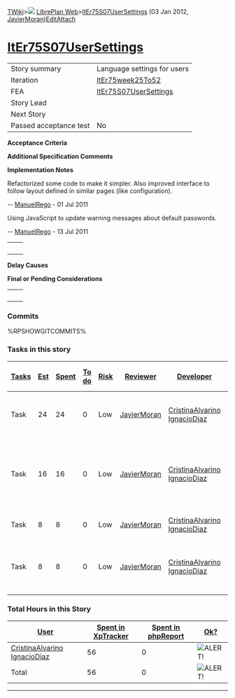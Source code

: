 [TWiki](/twiki/Main/WebHome)&gt;![](/twiki/TWiki/TWikiDocGraphics/web-bg-small.gif) [LibrePlan Web](/twiki/LibrePlan/WebHome)&gt;[ItEr75S07UserSettings](http://wiki.libreplan-enterprise.com/twiki/LibrePlan/ItEr75S07UserSettings "Topic revision: 5 (03 Jan 2012 - 13:16:56)") (03 Jan 2012, [JavierMoran](/twiki/Main/JavierMoran))[Edit](http://wiki.libreplan-enterprise.com/twiki/bin/edit/LibrePlan/ItEr75S07UserSettings?t=1520337920 "Edit this topic text")[Attach](/twiki/bin/attach/LibrePlan/ItEr75S07UserSettings "Attach an image or document to this topic")

 [ItEr75S07UserSettings](/twiki/LibrePlan/ItEr75S07UserSettings)
=================================================================================================================



|                        |                                                                          |
|------------------------|--------------------------------------------------------------------------|
| Story summary          | Language settings for users                                              |
| Iteration              | [ItEr75week25To52](/twiki/LibrePlan/ItEr75week25To52)           |
| FEA                    | [ItEr75S07UserSettings](/twiki/LibrePlan/ItEr75S07UserSettings) |
| Story Lead             |                                                                          |
| Next Story             |                                                                          |
| Passed acceptance test | No                                                                       |

**Acceptance Criteria**

**Additional Specification Comments**

**Implementation Notes**

Refactorized some code to make it simpler. Also improved interface to follow layout defined in similar pages (like configuration).

-- [ManuelRego](/twiki/Main/ManuelRego) - 01 Jul 2011

Using JavaScript to update warning messages about default passwords.

-- [ManuelRego](/twiki/Main/ManuelRego) - 13 Jul 2011

|     |     |
|-----|-----|
|     |     |

**Delay Causes**

**Final or Pending Considerations**

|     |     |
|-----|-----|
|     |     |

###  Commits

%RPSHOWGITCOMMITS%

###  Tasks in this story



| [Tasks](http://wiki.libreplan-enterprise.com/twiki/LibrePlan/ItEr75S07UserSettings?sortcol=0;table=2;up=0#sorted_table "Sort by this column") | [Est](http://wiki.libreplan-enterprise.com/twiki/LibrePlan/ItEr75S07UserSettings?sortcol=1;table=2;up=0#sorted_table "Sort by this column") | [Spent](http://wiki.libreplan-enterprise.com/twiki/LibrePlan/ItEr75S07UserSettings?sortcol=2;table=2;up=0#sorted_table "Sort by this column") | [To do](http://wiki.libreplan-enterprise.com/twiki/LibrePlan/ItEr75S07UserSettings?sortcol=3;table=2;up=0#sorted_table "Sort by this column") | [Risk](http://wiki.libreplan-enterprise.com/twiki/LibrePlan/ItEr75S07UserSettings?sortcol=4;table=2;up=0#sorted_table "Sort by this column") | [Reviewer](http://wiki.libreplan-enterprise.com/twiki/LibrePlan/ItEr75S07UserSettings?sortcol=5;table=2;up=0#sorted_table "Sort by this column") | [Developer](http://wiki.libreplan-enterprise.com/twiki/LibrePlan/ItEr75S07UserSettings?sortcol=6;table=2;up=0#sorted_table "Sort by this column") | [Task Name](http://wiki.libreplan-enterprise.com/twiki/LibrePlan/ItEr75S07UserSettings?sortcol=7;table=2;up=0#sorted_table "Sort by this column") | [Start Date](http://wiki.libreplan-enterprise.com/twiki/LibrePlan/ItEr75S07UserSettings?sortcol=8;table=2;up=0#sorted_table "Sort by this column") | [Est End Date](http://wiki.libreplan-enterprise.com/twiki/LibrePlan/ItEr75S07UserSettings?sortcol=9;table=2;up=0#sorted_table "Sort by this column") | [End Date](http://wiki.libreplan-enterprise.com/twiki/LibrePlan/ItEr75S07UserSettings?sortcol=10;table=2;up=0#sorted_table "Sort by this column") |
|--------------------------------------------------------------------------------------------------------------------------------------------------------|------------------------------------------------------------------------------------------------------------------------------------------------------|--------------------------------------------------------------------------------------------------------------------------------------------------------|--------------------------------------------------------------------------------------------------------------------------------------------------------|-------------------------------------------------------------------------------------------------------------------------------------------------------|-----------------------------------------------------------------------------------------------------------------------------------------------------------|------------------------------------------------------------------------------------------------------------------------------------------------------------|------------------------------------------------------------------------------------------------------------------------------------------------------------|-------------------------------------------------------------------------------------------------------------------------------------------------------------|---------------------------------------------------------------------------------------------------------------------------------------------------------------|------------------------------------------------------------------------------------------------------------------------------------------------------------|
| Task                                                                                                                                                   | 24                                                                                                                                                   | 24                                                                                                                                                     | 0                                                                                                                                                      | Low                                                                                                                                                   | [JavierMoran](/twiki/Main/JavierMoran)                                                                                                           | [CristinaAlvarino](/twiki/Main/CristinaAlvarino) [IgnacioDiaz](/twiki/Main/IgnacioDiaz)                                                  | [Create language configuration option for user](/twiki/LibrePlan/AnA11S01UserSettings#TasK1)                                                      |                                                                                                                                                             |                                                                                                                                                               |                                                                                                                                                            |
| Task                                                                                                                                                   | 16                                                                                                                                                   | 16                                                                                                                                                     | 0                                                                                                                                                      | Low                                                                                                                                                   | [JavierMoran](/twiki/Main/JavierMoran)                                                                                                           | [CristinaAlvarino](/twiki/Main/CristinaAlvarino) [IgnacioDiaz](/twiki/Main/IgnacioDiaz)                                                  | [Refactoring options about planning charts expanded to value per user](/twiki/LibrePlan/AnA11S01UserSettings#TasK2)                               |                                                                                                                                                             |                                                                                                                                                               |                                                                                                                                                            |
| Task                                                                                                                                                   | 8                                                                                                                                                    | 8                                                                                                                                                      | 0                                                                                                                                                      | Low                                                                                                                                                   | [JavierMoran](/twiki/Main/JavierMoran)                                                                                                           | [CristinaAlvarino](/twiki/Main/CristinaAlvarino) [IgnacioDiaz](/twiki/Main/IgnacioDiaz)                                                  | [Incorporate new fields to the user](/twiki/LibrePlan/AnA11S01UserSettings#TasK3)                                                                 |                                                                                                                                                             |                                                                                                                                                               |                                                                                                                                                            |
| Task                                                                                                                                                   | 8                                                                                                                                                    | 8                                                                                                                                                      | 0                                                                                                                                                      | Low                                                                                                                                                   | [JavierMoran](/twiki/Main/JavierMoran)                                                                                                           | [CristinaAlvarino](/twiki/Main/CristinaAlvarino) [IgnacioDiaz](/twiki/Main/IgnacioDiaz)                                                  | [Incorporate password and mail to settings window for each user](/twiki/LibrePlan/AnA11S01UserSettings#TasK4)                                     |                                                                                                                                                             |                                                                                                                                                               |                                                                                                                                                            |

###  Total Hours in this Story

| [User](http://wiki.libreplan-enterprise.com/twiki/LibrePlan/ItEr75S07UserSettings?sortcol=0;table=3;up=0#sorted_table "Sort by this column") | [Spent in XpTracker](http://wiki.libreplan-enterprise.com/twiki/LibrePlan/ItEr75S07UserSettings?sortcol=1;table=3;up=0#sorted_table "Sort by this column") | [Spent in phpReport](http://wiki.libreplan-enterprise.com/twiki/LibrePlan/ItEr75S07UserSettings?sortcol=2;table=3;up=0#sorted_table "Sort by this column") | [Ok?](http://wiki.libreplan-enterprise.com/twiki/LibrePlan/ItEr75S07UserSettings?sortcol=3;table=3;up=0#sorted_table "Sort by this column") |
|-------------------------------------------------------------------------------------------------------------------------------------------------------|---------------------------------------------------------------------------------------------------------------------------------------------------------------------|---------------------------------------------------------------------------------------------------------------------------------------------------------------------|------------------------------------------------------------------------------------------------------------------------------------------------------|
| [CristinaAlvarino](/twiki/Main/CristinaAlvarino) [IgnacioDiaz](/twiki/Main/IgnacioDiaz)                                             | 56                                                                                                                                                                  | 0                                                                                                                                                                   | ![ALERT!](/twiki/TWiki/TWikiDocGraphics/warning.gif "ALERT!")                                                                                    |
| Total                                                                                                                                                 | 56                                                                                                                                                                  | 0                                                                                                                                                                   | ![ALERT!](/twiki/TWiki/TWikiDocGraphics/warning.gif "ALERT!")                                                                                    |

------------------------------------------------------------------------
